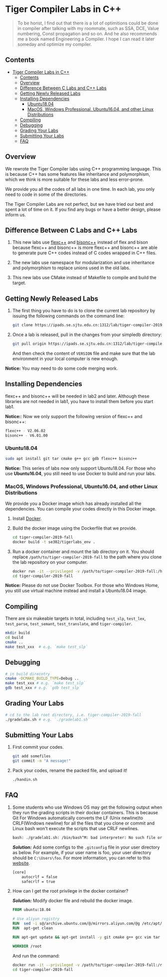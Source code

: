 # Tiger Compiler Labs in C++
> To be honst, I find out that there is a lot of optimitions could be done in compiler after talking with my roommate, such as SSA, DCE, Value numbering, Const propagation and so on. And he also recommends me a book named Engineering a Compiler. I hope I can read it later someday and optimize my compiler.

## Contents

- [Tiger Compiler Labs in C++](#tiger-compiler-labs-in-c)
  - [Contents](#contents)
  - [Overview](#overview)
  - [Difference Between C Labs and C++ Labs](#difference-between-c-labs-and-c-labs)
  - [Getting Newly Released Labs](#getting-newly-released-labs)
  - [Installing Dependencies](#installing-dependencies)
    - [Ubuntu18.04](#ubuntu1804)
    - [MacOS, Windows Professional, Ubuntu16.04, and other Linux Distributions](#macos-windows-professional-ubuntu1604-and-other-linux-distributions)
  - [Compiling](#compiling)
  - [Debugging](#debugging)
  - [Grading Your Labs](#grading-your-labs)
  - [Submitting Your Labs](#submitting-your-labs)
  - [FAQ](#faq)

## Overview

We rewrote the Tiger Compiler labs using C++ programming language. This is because C++ has some features like inheritance and polymorphism, which we think is more suitable for these labs and less error-prone.

We provide you all the codes of all labs in one time. In each lab, you only need to code in some of the directories.

The Tiger Compiler Labs are not perfect, but we have tried our best and spent a lot of time on it. If you find any bugs or have a better design, please inform us.

## Difference Between C Labs and C++ Labs

1. This new labs use [flexc++](https://fbb-git.gitlab.io/flexcpp/manual/flexc++.html) and [bisonc++](https://fbb-git.gitlab.io/bisoncpp/manual/bisonc++.html) instead of flex and bison because flexc++ and bisonc++ is more flexc++ and bisonc++ are able to generate pure C++ codes instead of C codes wrapped in C++ files.

2. The new labs use namespace for modularization and use inheritance and polymorphism to replace unions used in the old labs.

3. This new labs use CMake instead of Makefile to compile and build the target.

## Getting Newly Released Labs

1. The first thing you have to do is to clone the current lab repository by issuing the following commands on the command line:

   ```bash
   git clone https://ipads.se.sjtu.edu.cn:1312/lab/tiger-compiler-2019-fall.git
   ```

2. Once a lab is released, pull in the changes from your simpledb directory:

   ```bash
   git pull origin https://ipads.se.sjtu.edu.cn:1312/lab/tiger-compiler-2019-fall.git master
   ```

   And then check the content of `VERSION` file and make sure that the lab environment in your local computer is new enough.

**Notice:** You may need to do some code merging work.

## Installing Dependencies

flexc++ and bisonc++ will be needed in lab2 and later.
Although these libraries are not needed in lab1, you have to install them before you start lab1.

**Notice:**: Now we only support the following version of flexc++ and bisonc++:

```bash
flexc++ - V2.06.02
bisonc++ - V6.01.00
```

### Ubuntu18.04

```bash
sudo apt install git tar cmake g++ gcc gdb flexc++ bisonc++
```

**Notice:** This series of labs now only support Ubuntu18.04. For those who use **Ubuntu16.04**, you still need to use Docker to build and run your labs.

### MacOS, Windows Professional, Ubuntu16.04, and other Linux Distributions

We provide you a Docker image which has already installed all the dependencies. You can compile your codes directly in this Docker image.

1. Install [Docker](https://docs.docker.com/).

2. Build the docker image using the Dockerfile that we provide.

    ```bash
    cd tiger-compiler-2019-fall
    docker build -t se302/tigerlabs_env .
    ```

3. Run a docker container and mount the lab directory on it. You should replace `/path/to/tiger-compiler-2019-fall` to the path where you clone the lab repository on your computer.

    ```bash
    docker run -it --privileged -v /path/to/tiger-compiler-2019-fall:/home/stu/tiger-compiler-2019-fall se302/tigerlabs_env:latest /bin/bash
    cd tiger-compiler-2019-fall
    ```

**Notice:** Please do not use Docker Toolbox. For those who Windows Home, you still use virtual machine instead and install a Ubuntu18.04 image.

## Compiling

There are six makeable targets in total, including `test_slp`, `test_lex`, `test_parse`, `test_semant`, `test_translate`, and `tiger-compiler`.

```bash
mkdir build
cd build
cmake ..
make test_xxx  # e.g. `make test_slp`
```

## Debugging

```bash
# in build direcotry
cmake -DCMAKE_BUILD_TYPE=Debug ..
make test_xxx # e.g. `make test_slp`
gdb test_xxx # e.g. `gdb test_slp`
```

## Grading Your Labs

```bash
# cd to the lab root directory, i.e. tiger-compiler-2019-fall
./gradelabx.sh # e.g. `./gradelab1.sh`
```

## Submitting Your Labs

1. First commit your codes.

   ```bash
   git add somefiles
   git commit -m "A message!"
   ```

2. Pack your codes, rename the packed file, and upload it!

   ```bash
   ./handin.sh
   ```

## FAQ

1. Some students who use Windows OS may get the following output when they run the grading scripts in their docker containers. This is because Git For Windows automatically converts the LF (Unix newline)to CRLF(Windows newline) for all the files that you clone or commit and Linux bash won't execute the scripts that use CRLF newlines.

    ```bash
    bash: ./gradelab1.sh: /bin/bash^M: bad interpreter: No such file or directory
    ```

    ***Solution:*** Add some configs to the `.gitconfig` file in your user directory as below. For example, if your user name is foo, your user directory should be `C:\Users\foo`. For more information, you can refer to this [website](https://github.com/cssmagic/blog/issues/22).

    ```txt
    [core]
        autocrlf = false
        safecrlf = true
    ```

2. How can I get the root privilege in the docker container?

   ***Solution:*** Modify docker file and rebuild the docker image.

   ```dockerfile
   FROM ubuntu:18.04

   # Use aliyun registry
   RUN  sed -i s@/archive.ubuntu.com/@/mirrors.aliyun.com/@g /etc/apt/sources.list
   RUN  apt-get clean

   RUN apt-get update && apt-get install -y git cmake g++ gcc vim tar gdb flexc++ bisonc++

   WORKDIR /root
   ```

   And run the command:

   ```bash
   docker run -it --privileged -v /path/to/tiger-compiler-2019-fall:/root/tiger-compiler-2019-fall se302/tigerlabs_env:latest /bin/bash
   cd tiger-compiler-2019-fall
   ```
